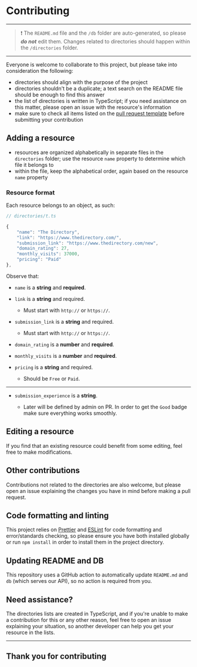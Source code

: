 # Contributing

---

> ❗️ The `README.md` file and the `/db` folder are auto-generated, so please **_do not_** edit them.
> Changes related to directories should happen within the `/directories` folder.

---

Everyone is welcome to collaborate to this project, but please take into consideration the following:

-   directories should align with the purpose of the project
-   directories shouldn't be a duplicate; a text search on the README file should be enough to find this answer
-   the list of directories is written in TypeScript; if you need assistance on this matter, please open an issue with the resource's information
-   make sure to check all items listed on the [pull request template](PULL_REQUEST_TEMPLATE.md) before submitting your contribution

## Adding a resource

-   resources are organized alphabetically in separate files in the `directories` folder; use the resource `name` property to determine which file it belongs to
-   within the file, keep the alphabetical order, again based on the resource `name` property

### Resource format

Each resource belongs to an object, as such:

```typescript
// directories/t.ts

{
    "name": "The Directory",
    "link": "https://www.thedirectory.com/",
    "submission_link": "https://www.thedirectory.com/new",
    "domain_rating": 27,
    "monthly_visits": 37000,
    "pricing": "Paid"
},
```

Observe that:

-   `name` is a **string** and **required**.
-   `link` is a **string** and required.

    -   Must start with `http://` or `https://`.
-   `submission_link` is a **string** and required.

    -   Must start with `http://` or `https://`.
-   `domain_rating` is a **number** and **required**.
-   `monthly_visits` is a **number** and **required**.
-   `pricing` is a **string** and required.

    -   Should be `Free` or `Paid`.

-----

-   `submission_experience` is a **string**.

    -   Later will be defined by admin on PR. In order to get the `Good` badge make sure everything works smoothly.



## Editing a resource

If you find that an existing resource could benefit from some editing, feel free to make modifications.

## Other contributions

Contributions not related to the directories are also welcome, but please open an issue explaining the changes you have in mind before making a pull request.

## Code formatting and linting

This project relies on [Prettier](https://prettier.io/) and [ESLint](https://eslint.org/) for code formatting and error/standards checking, so please ensure you have both installed globally or run `npm install` in order to install them in the project directory.

## Updating README and DB

This repository uses a GitHub action to automatically update `README.md` and `db` (which serves our API), so no action is required from you.

## Need assistance?

The directories lists are created in TypeScript, and if you're unable to make a contribution for this or any other reason, feel free to open an issue explaining your situation, so another developer can help you get your resource in the lists.

---

## Thank you for contributing